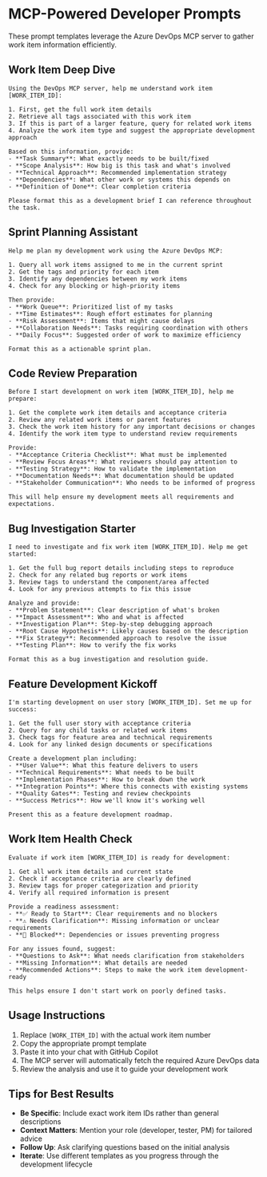 # MCP-Powered Developer Prompts

These prompt templates leverage the Azure DevOps MCP server to gather work item information efficiently.

## Work Item Deep Dive

```
Using the DevOps MCP server, help me understand work item [WORK_ITEM_ID]:

1. First, get the full work item details
2. Retrieve all tags associated with this work item
3. If this is part of a larger feature, query for related work items
4. Analyze the work item type and suggest the appropriate development approach

Based on this information, provide:
- **Task Summary**: What exactly needs to be built/fixed
- **Scope Analysis**: How big is this task and what's involved
- **Technical Approach**: Recommended implementation strategy
- **Dependencies**: What other work or systems this depends on
- **Definition of Done**: Clear completion criteria

Please format this as a development brief I can reference throughout the task.
```

## Sprint Planning Assistant

```
Help me plan my development work using the Azure DevOps MCP:

1. Query all work items assigned to me in the current sprint
2. Get the tags and priority for each item
3. Identify any dependencies between my work items
4. Check for any blocking or high-priority items

Then provide:
- **Work Queue**: Prioritized list of my tasks
- **Time Estimates**: Rough effort estimates for planning
- **Risk Assessment**: Items that might cause delays
- **Collaboration Needs**: Tasks requiring coordination with others
- **Daily Focus**: Suggested order of work to maximize efficiency

Format this as a actionable sprint plan.
```

## Code Review Preparation

```
Before I start development on work item [WORK_ITEM_ID], help me prepare:

1. Get the complete work item details and acceptance criteria
2. Review any related work items or parent features
3. Check the work item history for any important decisions or changes
4. Identify the work item type to understand review requirements

Provide:
- **Acceptance Criteria Checklist**: What must be implemented
- **Review Focus Areas**: What reviewers should pay attention to
- **Testing Strategy**: How to validate the implementation
- **Documentation Needs**: What documentation should be updated
- **Stakeholder Communication**: Who needs to be informed of progress

This will help ensure my development meets all requirements and expectations.
```

## Bug Investigation Starter

```
I need to investigate and fix work item [WORK_ITEM_ID]. Help me get started:

1. Get the full bug report details including steps to reproduce
2. Check for any related bug reports or work items
3. Review tags to understand the component/area affected
4. Look for any previous attempts to fix this issue

Analyze and provide:
- **Problem Statement**: Clear description of what's broken
- **Impact Assessment**: Who and what is affected
- **Investigation Plan**: Step-by-step debugging approach
- **Root Cause Hypothesis**: Likely causes based on the description
- **Fix Strategy**: Recommended approach to resolve the issue
- **Testing Plan**: How to verify the fix works

Format this as a bug investigation and resolution guide.
```

## Feature Development Kickoff

```
I'm starting development on user story [WORK_ITEM_ID]. Set me up for success:

1. Get the full user story with acceptance criteria
2. Query for any child tasks or related work items
3. Check tags for feature area and technical requirements
4. Look for any linked design documents or specifications

Create a development plan including:
- **User Value**: What this feature delivers to users
- **Technical Requirements**: What needs to be built
- **Implementation Phases**: How to break down the work
- **Integration Points**: Where this connects with existing systems
- **Quality Gates**: Testing and review checkpoints
- **Success Metrics**: How we'll know it's working well

Present this as a feature development roadmap.
```

## Work Item Health Check

```
Evaluate if work item [WORK_ITEM_ID] is ready for development:

1. Get all work item details and current state
2. Check if acceptance criteria are clearly defined
3. Review tags for proper categorization and priority
4. Verify all required information is present

Provide a readiness assessment:
- **✅ Ready to Start**: Clear requirements and no blockers
- **⚠️ Needs Clarification**: Missing information or unclear requirements
- **🚫 Blocked**: Dependencies or issues preventing progress

For any issues found, suggest:
- **Questions to Ask**: What needs clarification from stakeholders
- **Missing Information**: What details are needed
- **Recommended Actions**: Steps to make the work item development-ready

This helps ensure I don't start work on poorly defined tasks.
```

## Usage Instructions

1. Replace `[WORK_ITEM_ID]` with the actual work item number
2. Copy the appropriate prompt template
3. Paste it into your chat with GitHub Copilot
4. The MCP server will automatically fetch the required Azure DevOps data
5. Review the analysis and use it to guide your development work

## Tips for Best Results

- **Be Specific**: Include exact work item IDs rather than general descriptions
- **Context Matters**: Mention your role (developer, tester, PM) for tailored advice
- **Follow Up**: Ask clarifying questions based on the initial analysis
- **Iterate**: Use different templates as you progress through the development lifecycle

